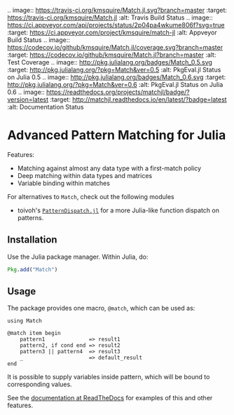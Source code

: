 .. image:: https://travis-ci.org/kmsquire/Match.jl.svg?branch=master
   :target: https://travis-ci.org/kmsquire/Match.jl
   :alt: Travis Build Status
.. image:: https://ci.appveyor.com/api/projects/status/2p04pa4wkume806f?svg=true
   :target: https://ci.appveyor.com/project/kmsquire/match-jl
   :alt: Appveyor Build Status
.. image:: https://codecov.io/github/kmsquire/Match.jl/coverage.svg?branch=master
   :target: https://codecov.io/github/kmsquire/Match.jl?branch=master
   :alt: Test Coverage
.. image:: http://pkg.julialang.org/badges/Match_0.5.svg
   :target: http://pkg.julialang.org/?pkg=Match&ver=0.5
   :alt: PkgEval.jl Status on Julia 0.5
.. image:: http://pkg.julialang.org/badges/Match_0.6.svg
   :target: http://pkg.julialang.org/?pkg=Match&ver=0.6
   :alt: PkgEval.jl Status on Julia 0.6
.. image:: https://readthedocs.org/projects/matchjl/badge/?version=latest
   :target: http://matchjl.readthedocs.io/en/latest/?badge=latest
   :alt: Documentation Status

# Advanced Pattern Matching for Julia

Features:

* Matching against almost any data type with a first-match policy
* Deep matching within data types and matrices
* Variable binding within matches

For alternatives to `Match`, check out the following modules

* toivoh's [`PatternDispatch.jl`](https://github.com/toivoh/PatternDispatch.jl) for a more Julia-like function dispatch on patterns.


## Installation
Use the Julia package manager.  Within Julia, do:
```julia
Pkg.add("Match")
```

## Usage

The package provides one macro, `@match`, which can be used as:

    using Match

    @match item begin
        pattern1              => result1
        pattern2, if cond end => result2
        pattern3 || pattern4  => result3
        _                     => default_result
    end

It is possible to supply variables inside pattern, which will be bound
to corresponding values. 

See the [documentation at ReadTheDocs](https://matchjl.readthedocs.org/en/latest/)
for examples of this and other features.

